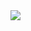 <img src="https://github-readme-stats.vercel.app/api?username=Narcvlepsy&&show_icons=true&title_color=ffffff&icon_color=bb2acf&text_color=daf7dc&bg_color=151515">
